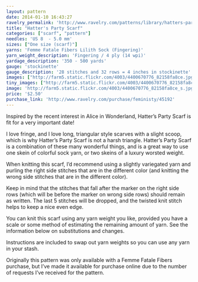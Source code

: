 ```yaml
---
layout: pattern
date: 2014-01-10 16:43:27
ravelry_permalink: 'http://www.ravelry.com/patterns/library/hatters-party-scarf'
title: "Hatter's Party Scarf"
categories: ["scarf", "pattern"]
needles: 'US 8  - 5.0 mm'
sizes: ["One size (scarf)"]
yarns: 'Femme Fatale Fibers Lilith Sock (Fingering)'
yarn_weight_description: 'Fingering / 4 ply (14 wpi)'
yardage_description: '350 - 500 yards'
gauge: 'stockinette'
gauge_description: '28 stitches and 32 rows = 4 inches in stockinette'
images: ["http://farm5.static.flickr.com/4003/4400670776_82158fa8ce.jpg", "http://farm3.static.flickr.com/2796/4400670282_eaa3acd716.jpg"]
tiny_images: ["http://farm5.static.flickr.com/4003/4400670776_82158fa8ce_s.jpg", "http://farm3.static.flickr.com/2796/4400670282_eaa3acd716_s.jpg"]
image: 'http://farm5.static.flickr.com/4003/4400670776_82158fa8ce_s.jpg'
price: '$2.50'
purchase_link: 'http://www.ravelry.com/purchase/feministy/45192'
---
```

<p>Inspired by the recent interest in Alice in Wonderland, Hatter’s Party Scarf is fit for a very important date!</p>

<p>I love fringe, and I love long, triangular style scarves with a slight scoop, which is why Hatter&#8217;s Party Scarf is not a harsh triangle. Hatter’s Party Scarf is a combination of these many wonderful things, and is a great way to use one skein of colorful sock yarn, or two skeins of a luxury worsted weight.</p>

<p>When knitting this scarf, I’d recommend using a slightly variegated yarn and purling the right side stitches that are in the different color (and knitting the wrong side stitches that are in the different color).</p>

<p>Keep in mind that the stitches that fall after the marker on the right side rows (which will be before the marker on wrong side rows) should remain as written. The last 5 stitches will be dropped, and the twisted knit stitch helps to keep a nice even edge.</p>

<p>You can knit this scarf using any yarn weight you like, provided you have a scale or some method of estimating the remaining amount of yarn. See the information below on substitutions and changes.</p>

<p>Instructions are included to swap out yarn weights so you can use any yarn in your stash.</p>

<p>Originally this pattern was only available with a Femme Fatale Fibers purchase, but I’ve made it available for purchase online due to the number of requests I’ve received for the pattern.</p>